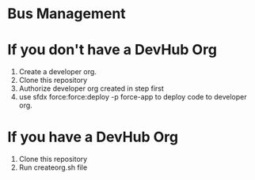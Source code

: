# Bus Management

# If you don't have a DevHub Org
1. Create a developer org.
2. Clone this repository
3. Authorize developer org created in step first
4. use sfdx force:force:deploy -p force-app to deploy code to developer org.

# If you have a DevHub Org
1. Clone this repository
2. Run createorg.sh file

